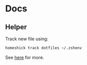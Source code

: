 Docs
====

## Helper
Track new file using:

```sh
homeshick track dotfiles ~/.zshenv
```

See [here](https://github.com/andsens/homeshick/wiki/Tutorials) for more.

